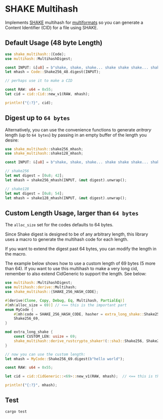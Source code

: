 # SHAKE Multihash

Implements [SHAKE](https://en.wikipedia.org/wiki/SHA-3) multihash for [multiformats](https://github.com/multiformats/rust-multihash) so you can generate a Content Identifier (CID) for a file using SHAKE.

## Default Usage (48 byte Length)

```rust
use shake_multihash::{Code};
use multihash::MultihashDigest;

const INPUT: &[u8] = b"shake, shake, shake... shake shake shake... shake your booty!";
let mhash = Code::Shake256_48.digest(INPUT);

// perhaps use it to make a CID

const RAW: u64 = 0x55;
let cid = cid::Cid::new_v1(RAW, mhash);

println!("{:?}", cid);
```

## Digest up to `64 bytes`

Alternatively, you can use the convenience functions to generate _aritrary_ length (up to `64 bytes`) by passing in an empty buffer of the length you desire:

```rust
use shake_multihash::shake256_mhash;
use shake_multihash::shake128_mhash;

const INPUT: &[u8] = b"shake, shake, shake... shake shake shake... shake your booty!";

// shake256
let mut digest = [0u8; 42];
let mhash = shake256_mhash(INPUT, &mut digest).unwrap();

// shake128
let mut digest = [0u8; 54];
let mhash = shake128_mhash(INPUT, &mut digest).unwrap();

```

## Custom Length Usage, larger than `64 bytes`

The `alloc_size` set for the codes defaults to 64 bytes.

Since Shake digest is designed to be of any arbitrary length, this library uses a macro to generate the multihash code for each length.

If you want to extend the digest past 64 bytes, you can modify the length in the macro.

The example below shows how to use a custom length of 69 bytes (5 more than 64). If you want to use this multihash to make a very long cid, remember to also extend CidGeneric to support the length. See below:

```rust
use multihash::MultihashDigest;
use multihash::derive::Multihash;
use shake_multihash::{SHAKE_256_HASH_CODE};

#[derive(Clone, Copy, Debug, Eq, Multihash, PartialEq)]
#[mh(alloc_size = 69)] // <== this is the important part
enum MyCode {
    #[mh(code = SHAKE_256_HASH_CODE, hasher = extra_long_shake::Shake256_69)]
    Shake256_69,
}

mod extra_long_shake {
    const CUSTOM_LEN: usize = 69;
    shake_multihash::derive_rustcrypto_shaker!(::sha3::Shake256, Shake256_69, 69);  // <== this is the important part
}

// now you can use the custom length:
let mhash = MyCode::Shake256_69.digest(b"hello world");

const RAW: u64 = 0x55;

let cid = cid::CidGeneric::<69>::new_v1(RAW, mhash);  // <== this is the important part

println!("{:?}", mhash);
```

## Test

```bash
cargo test
```
